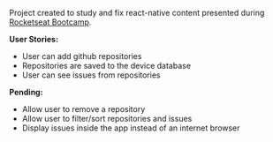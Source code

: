 Project created to study and fix react-native content presented during [Rocketseat Bootcamp](https://rocketseat.com.br/bootcamp).

**User Stories:**

- User can add github repositories
- Repositories are saved to the device database
- User can see issues from repositories

**Pending:**

- Allow user to remove a repository
- Allow user to filter/sort repositories and issues
- Display issues inside the app instead of an internet browser
